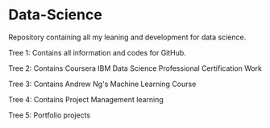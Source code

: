 # Data-Science
Repository containing all my leaning and development for data science. 

Tree 1:
Contains all information and codes for GitHub.

Tree 2: 
Contains Coursera IBM Data Science Professional Certification Work

Tree 3:
Contains Andrew Ng's Machine Learning Course

Tree 4:
Contains Project Management learning

Tree 5:
Portfolio projects
